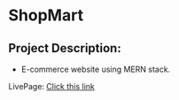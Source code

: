 # ShopMart

## Project Description: 
- E-commerce website using MERN stack.


LivePage: <a href="https://ecoms-mern.onrender.com">Click this link</a>


<!-- LivePage: <a href="https://shop-mart-wg72.onrender.com">Click this link</a> -->
